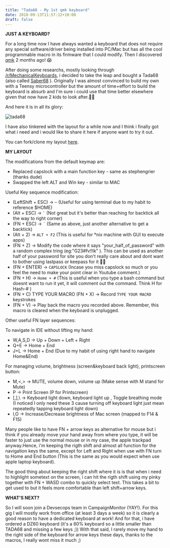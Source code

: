 ```yaml
---
title: "Tada68 - My 1st qmk keyboard"
date: 2018-09-13T11:57:12+10:00
draft: false
---
```


__JUST A KEYBOARD?__

For a long time now I have always wanted a keyboard that does not require any special software/driver being installed into PC/Mac but has all the cool programmable macro in its firmware that I could modify. Then I discovered [qmk](https://github.com/qmk/qmk_firmware) 2 months ago! 😱

After doing some researchs, mostly looking through [/r/MechanicalKeyboards](https://www.reddit.com/r/MechanicalKeyboards), i decided to take the leap and bought a Tada68 (also called [Saber68](https://www.originativeco.com/) ). Originally I was almost convinced to build my own with a Teensy microcontroller but the amount of time+effort to build the keyboard is absurb and I'm sure i could use that time better elsewhere given that now have 2 kids to look after.🤷‍♂️  

And here it is in all its glory:

![tada68](/static/tada68.jpeg)

I have also tinkered with the layout for a while now and I think i finally got what i need and i would like to share it here if anyone want to try it out.

You can fork/clone my layout [here](https://github.com/santrancisco/qmk_firmware/tree/master/keyboards/tada68/keymaps/santrancisco). 


__MY LAYOUT__

The modifications from the default keymap are:

 - Replaced capslock with a main function key - same as stephengrier (thanks dude)
 - Swapped the left ALT and Win key - similar to MAC

Useful Key sequence modification:
 - (LeftShift + ESC) -> `~`   (Useful for using terminal due to my habit to reference $HOME)
 - (Alt + ESC)       -> `` ` ``  (Not great but it's better than reaching for backtick all the way to right corner)
 - (FN  + ESC)       -> `` ` ``  (Same as above, just another alternative to get a backtick)
 - (Alt + 2)         -> `ALT + F2` (This is useful for *nix machine with GUI to execute apps)
 - (FN + Z)        -> Modify the code where it says "your_half_of_password" with a random complex tring (eg:"G23#fv!!lk" ). This can be used as another half of your password for site you don't really care about and dont want to bother using lastpass or keepass for it 🤷‍♂️
 - (FN +  ENTER)     -> `CAPSLOCK`  (Incase you miss capslock so much or you feel the need to make your point clear in Youtube comment.)
 - (FN  + H)         -> `Home + #` (This is useful when you type a bash command but doesnt want to run it yet, it will comment out the command. Think H for Hash-# )
 - (FN + C) TYPE YOUR MACRO (FN + X) -> Record `TYPE YOUR MACRO` keystrokes
 - (FN + V)        -> Play back the macro you recorded above. Remember, this macro is cleared when the keyboard is unplugged.



Other useful FN layer sequences:

To navigate in IDE without lifting my hand:

 - W,A,S,D -> Up + Down + Left + Right  
 - Q+E     -> Home + End
 - J+L     -> Home + End (Due to my habit of using right hand to navigate Home&End) 

For managing volume, brightness (screen&keyboard back light), printscreen button:

 - M,<,>   -> MUTE, volume down, volume up (Make sense with M stand for Mute)
 - P       -> Print Screen (P for Printscreen)
 - [,],\   -> Keyboard light down, keyboard light up , Toggle breathing mode (I noticed I only need these 3 cause turning off keyboard light just mean repeatedly tapping keyboard light down)
 - I,O     -> Increase/Decrease brightness of Mac screen (mapped to F14 & F15)
 

Many people like to have FN + arrow keys as alternative for mouse but i think if you already move your hand away from where you type, it will be faster to just use the normal mouse or in my case, the apple trackpad anyway.Hence, i'm keeping the rigth shift and almost all function for the navigation keys the same, except for Left and Right when use with FN turn to Home and End button (This is the same as you would expect when use apple laptop keyboard). 

The good thing about keeping the right shift where it is is that when i need to highlight sometext on the screen, i can hit the rigth shift using my pinky together with FN + WASD combo to quickly select text. This takes a bit to get used to but it feels more comfortable than left shift+arrow keys. 


__WHAT'S NEXT?__

So I will soon join a Devsecops team in CampaignMonitor (YAY!). For this gig I will mostly work from office (at least 3 days a week) so it is clearly a good reason to have a dedicated keyboard at work! And for that, i have ordered a DZ60 keyboard (it's a 60% keyboard so a little smaller than TADA68 and missing a few keys ;)) With that said, I rarely move my hand to the right side of the keyboard for arrow keys these days, thanks to the macros, I really wont miss it much ;) 